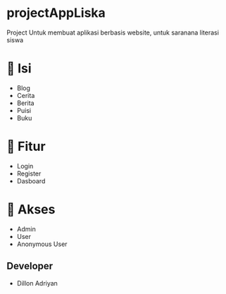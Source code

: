 # projectAppLiska
Project Untuk membuat aplikasi berbasis website, untuk saranana literasi siswa
# 🔗 Isi
- Blog
- Cerita
- Berita
- Puisi
- Buku
# 🌟 Fitur
- Login
- Register
- Dasboard
# 👤 Akses
- Admin
- User
- Anonymous User
## Developer
- Dillon Adriyan 
